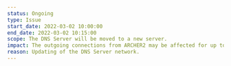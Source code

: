 ```yaml
---
status: Ongoing
type: Issue
start_date: 2022-03-02 10:00:00
end_date: 2022-03-02 10:15:00
scope: The DNS Server will be moved to a new server.
impact: The outgoing connections from ARCHER2 may be affected for up to five minutes.  
reason: Updating of the DNS Server network. 
---
```




